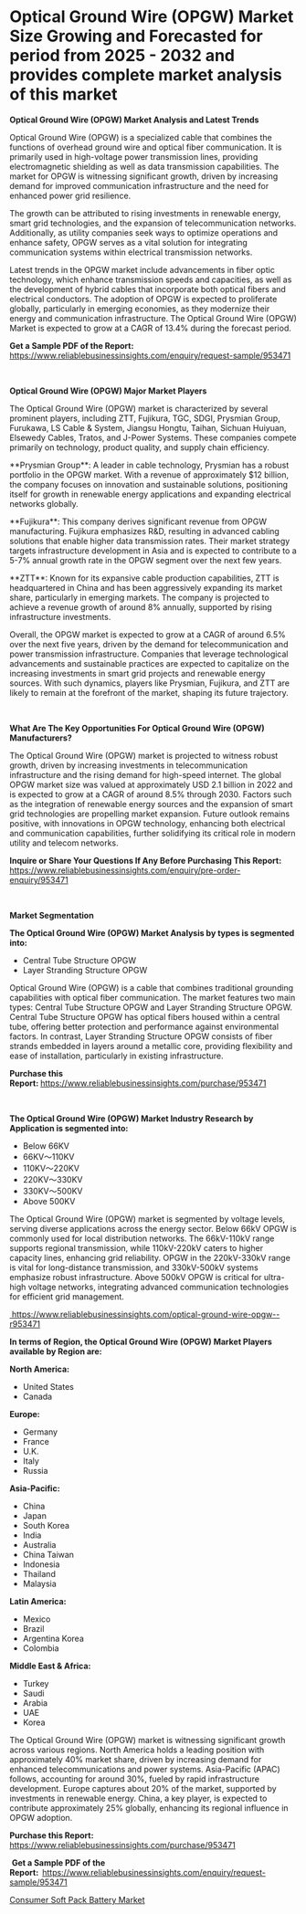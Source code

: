 <p><h1>Optical Ground Wire (OPGW) Market Size Growing and Forecasted for period from 2025 - 2032 and provides complete market analysis of this market</h1></p><p><strong>Optical Ground Wire (OPGW) Market Analysis and Latest Trends</strong></p>
<p><p>Optical Ground Wire (OPGW) is a specialized cable that combines the functions of overhead ground wire and optical fiber communication. It is primarily used in high-voltage power transmission lines, providing electromagnetic shielding as well as data transmission capabilities. The market for OPGW is witnessing significant growth, driven by increasing demand for improved communication infrastructure and the need for enhanced power grid resilience. </p><p>The growth can be attributed to rising investments in renewable energy, smart grid technologies, and the expansion of telecommunication networks. Additionally, as utility companies seek ways to optimize operations and enhance safety, OPGW serves as a vital solution for integrating communication systems within electrical transmission networks. </p><p>Latest trends in the OPGW market include advancements in fiber optic technology, which enhance transmission speeds and capacities, as well as the development of hybrid cables that incorporate both optical fibers and electrical conductors. The adoption of OPGW is expected to proliferate globally, particularly in emerging economies, as they modernize their energy and communication infrastructure. The Optical Ground Wire (OPGW) Market is expected to grow at a CAGR of 13.4% during the forecast period.</p></p>
<p><strong>Get a Sample PDF of the Report:&nbsp;</strong> <a href="https://www.reliablebusinessinsights.com/enquiry/request-sample/953471?utm_campaign=2094&utm_medium=2&utm_source=Github&utm_content=ia&utm_term=14022025&utm_id=optical-ground-wire-opgw">https://www.reliablebusinessinsights.com/enquiry/request-sample/953471</a></p>
<p>&nbsp;</p>
<p><strong>Optical Ground Wire (OPGW) Major Market Players</strong></p>
<p><p>The Optical Ground Wire (OPGW) market is characterized by several prominent players, including ZTT, Fujikura, TGC, SDGI, Prysmian Group, Furukawa, LS Cable & System, Jiangsu Hongtu, Taihan, Sichuan Huiyuan, Elsewedy Cables, Tratos, and J-Power Systems. These companies compete primarily on technology, product quality, and supply chain efficiency.</p><p>**Prysmian Group**: A leader in cable technology, Prysmian has a robust portfolio in the OPGW market. With a revenue of approximately $12 billion, the company focuses on innovation and sustainable solutions, positioning itself for growth in renewable energy applications and expanding electrical networks globally.</p><p>**Fujikura**: This company derives significant revenue from OPGW manufacturing. Fujikura emphasizes R&D, resulting in advanced cabling solutions that enable higher data transmission rates. Their market strategy targets infrastructure development in Asia and is expected to contribute to a 5-7% annual growth rate in the OPGW segment over the next few years.</p><p>**ZTT**: Known for its expansive cable production capabilities, ZTT is headquartered in China and has been aggressively expanding its market share, particularly in emerging markets. The company is projected to achieve a revenue growth of around 8% annually, supported by rising infrastructure investments.</p><p>Overall, the OPGW market is expected to grow at a CAGR of around 6.5% over the next five years, driven by the demand for telecommunication and power transmission infrastructure. Companies that leverage technological advancements and sustainable practices are expected to capitalize on the increasing investments in smart grid projects and renewable energy sources. With such dynamics, players like Prysmian, Fujikura, and ZTT are likely to remain at the forefront of the market, shaping its future trajectory.</p></p>
<p>&nbsp;</p>
<p><strong>What Are The Key Opportunities For Optical Ground Wire (OPGW) Manufacturers?</strong></p>
<p><p>The Optical Ground Wire (OPGW) market is projected to witness robust growth, driven by increasing investments in telecommunication infrastructure and the rising demand for high-speed internet. The global OPGW market size was valued at approximately USD 2.1 billion in 2022 and is expected to grow at a CAGR of around 8.5% through 2030. Factors such as the integration of renewable energy sources and the expansion of smart grid technologies are propelling market expansion. Future outlook remains positive, with innovations in OPGW technology, enhancing both electrical and communication capabilities, further solidifying its critical role in modern utility and telecom networks.</p></p>
<p><strong>Inquire or Share Your Questions If Any Before Purchasing This Report:</strong> <a href="https://www.reliablebusinessinsights.com/enquiry/pre-order-enquiry/953471?utm_campaign=2094&utm_medium=2&utm_source=Github&utm_content=ia&utm_term=14022025&utm_id=optical-ground-wire-opgw">https://www.reliablebusinessinsights.com/enquiry/pre-order-enquiry/953471</a></p>
<p>&nbsp;</p>
<p><strong>Market Segmentation</strong></p>
<p><strong>The Optical Ground Wire (OPGW) Market Analysis by types is segmented into:</strong></p>
<p><ul><li>Central Tube Structure OPGW</li><li>Layer Stranding Structure OPGW</li></ul></p>
<p><p>Optical Ground Wire (OPGW) is a cable that combines traditional grounding capabilities with optical fiber communication. The market features two main types: Central Tube Structure OPGW and Layer Stranding Structure OPGW. Central Tube Structure OPGW has optical fibers housed within a central tube, offering better protection and performance against environmental factors. In contrast, Layer Stranding Structure OPGW consists of fiber strands embedded in layers around a metallic core, providing flexibility and ease of installation, particularly in existing infrastructure.</p></p>
<p><strong>Purchase this Report:&nbsp;</strong><a href="https://www.reliablebusinessinsights.com/purchase/953471?utm_campaign=2094&utm_medium=2&utm_source=Github&utm_content=ia&utm_term=14022025&utm_id=optical-ground-wire-opgw">https://www.reliablebusinessinsights.com/purchase/953471</a></p>
<p>&nbsp;</p>
<p><strong>The Optical Ground Wire (OPGW) Market Industry Research by Application is segmented into:</strong></p>
<p><ul><li>Below 66KV</li><li>66KV〜110KV</li><li>110KV〜220KV</li><li>220KV〜330KV</li><li>330KV〜500KV</li><li>Above 500KV</li></ul></p>
<p><p>The Optical Ground Wire (OPGW) market is segmented by voltage levels, serving diverse applications across the energy sector. Below 66kV OPGW is commonly used for local distribution networks. The 66kV-110kV range supports regional transmission, while 110kV-220kV caters to higher capacity lines, enhancing grid reliability. OPGW in the 220kV-330kV range is vital for long-distance transmission, and 330kV-500kV systems emphasize robust infrastructure. Above 500kV OPGW is critical for ultra-high voltage networks, integrating advanced communication technologies for efficient grid management.</p></p>
<p><a href="https://www.reliablebusinessinsights.com/optical-ground-wire-opgw--r953471?utm_campaign=2094&utm_medium=2&utm_source=Github&utm_content=ia&utm_term=14022025&utm_id=optical-ground-wire-opgw">&nbsp;https://www.reliablebusinessinsights.com/optical-ground-wire-opgw--r953471</a></p>
<p><strong>In terms of Region, the Optical Ground Wire (OPGW) Market Players available by Region are:</strong></p>
<p>
    <p> <strong> North America: </strong>
        <ul>
            <li>United States</li>
            <li>Canada</li>
        </ul>
        </p> 
    <p> <strong> Europe: </strong>
        <ul>
            <li>Germany</li>
            <li>France</li>
            <li>U.K.</li>
            <li>Italy</li>
            <li>Russia</li>
        </ul>
        </p> 
    <p> <strong> Asia-Pacific: </strong>
        <ul>
            <li>China</li>
            <li>Japan</li>
            <li>South Korea</li>
            <li>India</li>
            <li>Australia</li>
            <li>China Taiwan</li>
            <li>Indonesia</li>
            <li>Thailand</li>
            <li>Malaysia</li>
        </ul>
        </p> 
    <p> <strong> Latin America: </strong>
        <ul>
            <li>Mexico</li>
            <li>Brazil</li>
            <li>Argentina Korea</li>
            <li>Colombia</li>
        </ul>
        </p> 
    <p> <strong> Middle East & Africa: </strong>
        <ul>
            <li>Turkey</li>
            <li>Saudi</li>
            <li>Arabia</li>
            <li>UAE</li>
            <li>Korea</li>
        </ul>
    </p>
    </p>
<p><p>The Optical Ground Wire (OPGW) market is witnessing significant growth across various regions. North America holds a leading position with approximately 40% market share, driven by increasing demand for enhanced telecommunications and power systems. Asia-Pacific (APAC) follows, accounting for around 30%, fueled by rapid infrastructure development. Europe captures about 20% of the market, supported by investments in renewable energy. China, a key player, is expected to contribute approximately 25% globally, enhancing its regional influence in OPGW adoption.</p></p>
<p><strong>Purchase this Report: </strong><a href="https://www.reliablebusinessinsights.com/purchase/953471?utm_campaign=2094&utm_medium=2&utm_source=Github&utm_content=ia&utm_term=14022025&utm_id=optical-ground-wire-opgw">https://www.reliablebusinessinsights.com/purchase/953471</a></p>
<p>&nbsp;<strong>Get a Sample PDF of the Report:&nbsp;&nbsp;</strong><a href="https://www.reliablebusinessinsights.com/enquiry/request-sample/953471?utm_campaign=2094&utm_medium=2&utm_source=Github&utm_content=ia&utm_term=14022025&utm_id=optical-ground-wire-opgw">https://www.reliablebusinessinsights.com/enquiry/request-sample/953471</a></p>
<p><strong></strong></p>
<p><p><a href="https://github.com/DixieGrimes/Market-Research-Report-List-1/blob/main/consumer-soft-pack-battery-market.md?utm_campaign=2094&utm_medium=2&utm_source=Github&utm_content=ia&utm_term=14022025&utm_id=optical-ground-wire-opgw">Consumer Soft Pack Battery Market</a></p></p>